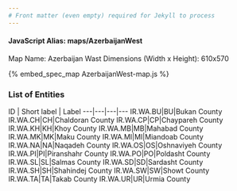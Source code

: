 ```yaml
---
# Front matter (even empty) required for Jekyll to process
---
```


#### JavaScript Alias: maps/AzerbaijanWest

Map Name: Azerbaijan Wast
Dimensions (Width x Height): 610x570



{% embed_spec_map AzerbaijanWest-map.js %}

### List of Entities

ID | Short label | Label
---|---|---|---
IR.WA.BU|BU|Bukan County
IR.WA.CH|CH|Chaldoran County
IR.WA.CP|CP|Chaypareh County
IR.WA.KH|KH|Khoy County
IR.WA.MB|MB|Mahabad County
IR.WA.MK|MK|Maku County
IR.WA.MI|MI|Miandoab County
IR.WA.NA|NA|Naqadeh County
IR.WA.OS|OS|Oshnaviyeh County
IR.WA.PI|PI|Piranshahr County
IR.WA.PO|PO|Poldasht County
IR.WA.SL|SL|Salmas County
IR.WA.SD|SD|Sardasht County
IR.WA.SH|SH|Shahindej County
IR.WA.SW|SW|Showt County
IR.WA.TA|TA|Takab County
IR.WA.UR|UR|Urmia County